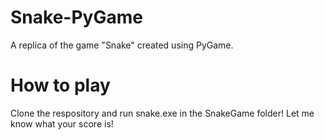 # Snake-PyGame
A replica of the game "Snake" created using PyGame.


<h1> How to play </h2>

Clone the respository and run snake.exe in the SnakeGame folder! Let me know what your score is!

